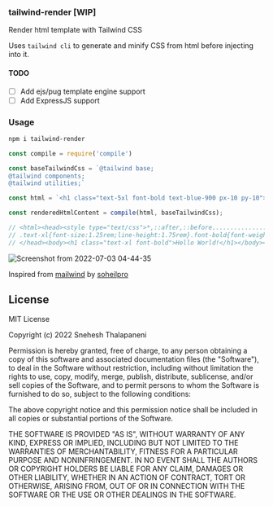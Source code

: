 ### tailwind-render [WIP]
Render html template with Tailwind CSS

Uses `tailwind cli` to generate and minify CSS from html before injecting into it.


#### TODO
 - [ ] Add ejs/pug template engine support
 - [ ] Add ExpressJS support

### Usage
```bash
npm i tailwind-render
````

```js
const compile = require('compile')

const baseTailwindCss = `@tailwind base;
@tailwind components;
@tailwind utilities;`

const html = `<h1 class="text-5xl font-bold text-blue-900 px-10 py-10">Hello World!</h1>`

const renderedHtmlContent = compile(html, baseTailwindCss);

// <html><head><style type="text/css">*,::after,::before........................
// .text-xl{font-size:1.25rem;line-height:1.75rem}.font-bold{font-weight:700}</style>
// </head><body><h1 class="text-xl font-bold">Hello World!</h1></body></html>

```
![Screenshot from 2022-07-03 04-44-35](https://user-images.githubusercontent.com/5787031/177032289-48a6e6f8-b012-47d7-bc2e-4b608471c77c.png)

Inspired from [mailwind](https://github.com/soheilpro/mailwind) by [soheilpro](https://github.com/soheilpro)

## License
MIT License

Copyright (c) 2022 Snehesh Thalapaneni

Permission is hereby granted, free of charge, to any person obtaining a copy
of this software and associated documentation files (the "Software"), to deal
in the Software without restriction, including without limitation the rights
to use, copy, modify, merge, publish, distribute, sublicense, and/or sell
copies of the Software, and to permit persons to whom the Software is
furnished to do so, subject to the following conditions:

The above copyright notice and this permission notice shall be included in all
copies or substantial portions of the Software.

THE SOFTWARE IS PROVIDED "AS IS", WITHOUT WARRANTY OF ANY KIND, EXPRESS OR
IMPLIED, INCLUDING BUT NOT LIMITED TO THE WARRANTIES OF MERCHANTABILITY,
FITNESS FOR A PARTICULAR PURPOSE AND NONINFRINGEMENT. IN NO EVENT SHALL THE
AUTHORS OR COPYRIGHT HOLDERS BE LIABLE FOR ANY CLAIM, DAMAGES OR OTHER
LIABILITY, WHETHER IN AN ACTION OF CONTRACT, TORT OR OTHERWISE, ARISING FROM,
OUT OF OR IN CONNECTION WITH THE SOFTWARE OR THE USE OR OTHER DEALINGS IN THE
SOFTWARE.
